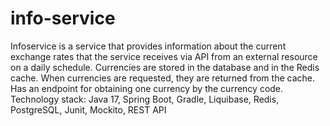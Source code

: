# info-service
Infoservice is a service that provides information about the current exchange rates that the service receives via API from an external resource 
on a daily schedule. 
Currencies are stored in the database and in the Redis cache. When currencies are requested, they are returned from the cache.  
Has an endpoint for obtaining one currency by the currency code. 
Technology stack: Java 17, Spring Boot, Gradle, Liquibase, Redis, PostgreSQL, Junit, Mockito, REST API
